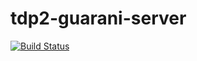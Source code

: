 # tdp2-guarani-server
[![Build Status](https://travis-ci.org/emanuelcondo/tdp2-guarani-server.svg?branch=develop)](https://travis-ci.org/emanuelcondo/tdp2-guarani-server)